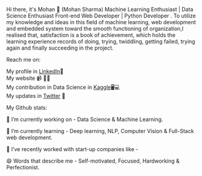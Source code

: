 Hi there, it's Mohan 👋 (Mohan Sharma)
Machine Learning Enthusiast | Data Science Enthusiast  Front-end Web Developer | Python Developer .
To utilize my knowledge and ideas in this field of machine learning, web development and embedded system toward the smooth functioning of organization,I realised that, satisfaction is a book of achievement, which holds the learning experience records of doing, trying, twiddling, getting failed, trying again and finally succeeding in the project.

Reach me on:

 My profile in [LinkedIn](www.linkedin.com/in/mohansharma077)💼<br>
 My website  📹 ✍🏾<br>
 My contribution in Data Science in [Kaggle](www.kaggle.com/mohansharma0777)🖥💻<br>
 My updates in [Twitter](www.twitter.com/mohansharma077) 💬<br>

My Github stats:

🔭 I’m currently working on - Data Science & Machine Learning.

🌱 I’m currently learning - Deep learning, NLP, Computer Vision & Full-Stack web development.

👯 I’ve recently worked with start-up companies like - 

😄 Words that describe me - Self-motivated, Focused, Hardworking & Perfectionist.
